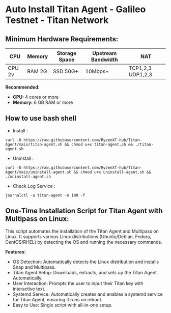 # Auto Install Titan Agent - Galileo Testnet - Titan Network

## Minimum Hardware Requirements:

| CPU     | Memory | Storage Space | Upstream Bandwidth | NAT          |
|---------|--------|---------------|--------------------|--------------|
| CPU 2v  | RAM 2G | SSD 50G+      | 10Mbps+             | TCP1,2,3 UDP1,2,3 |

**Recommended:**

*   **CPU:** 4 cores or more
*   **Memory:** 6 GB RAM or more

## How to use bash shell

* Install : 
```
curl -O https://raw.githubusercontent.com/RyzenXT-hub/Titan-Agent/main/titan-agent.sh && chmod u+x titan-agent.sh && ./titan-agent.sh
```
* Uninstall : 
```
curl -O https://raw.githubusercontent.com/RyzenXT-hub/Titan-Agent/main/uninstall-agent.sh && chmod u+x uninstall-agent.sh && ./uninstall-agent.sh
```
* Check Log Service :
```
journalctl -u titan-agent -n 100 -f
```
## One-Time Installation Script for Titan Agent with Multipass on Linux:

This script automates the installation of the Titan Agent and Multipass on Linux. It supports various Linux distributions (Ubuntu/Debian, Fedora, CentOS/RHEL) by detecting the OS and running the necessary commands.

**Features:**
*  OS Detection: Automatically detects the Linux distribution and installs Snap and Multipass.
*  Titan Agent Setup: Downloads, extracts, and sets up the Titan Agent Automatically.
*  User Interaction: Prompts the user to input their Titan key with interactive text.
*  Systemd Service: Automatically creates and enables a systemd service for Titan Agent, ensuring it runs on reboot.
*  Easy to Use: Single script with all-in-one setup.
